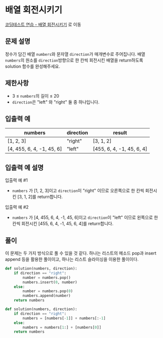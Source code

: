 # 배열 회전시키기

[코딩테스트 연습 - 배열 회전시키기][1] 로 이동

## 문제 설명

정수가 담긴 배열 `numbers`와 문자열 `direction`가 매개변수로 주어집니다. 배열 `numbers`의 원소를 `direction`방향으로 한 칸씩 회전시킨 배열을 return하도록 solution 함수를 완성해주세요.

## 제한사항

- 3 ≤ `numbers`의 길이 ≤ 20
- `direction`은 "left" 와 "right" 둘 중 하나입니다.

## 입출력 예

| numbers                   | direction | result                    |
| ------------------------- | --------- | ------------------------- |
| [1, 2, 3]                 | "right"   | [3, 1, 2]                 |
| [4, 455, 6, 4, -1, 45, 6] | "left"    | [455, 6, 4, -1, 45, 6, 4] |

## 입출력 예 설명

입출력 예 #1

- `numbers` 가 [1, 2, 3]이고 `direction`이 "right" 이므로 오른쪽으로 한 칸씩 회전시킨 [3, 1, 2]를 return합니다.

입출력 예 #2

- `numbers` 가 [4, 455, 6, 4, -1, 45, 6]이고 `direction`이 "left" 이므로 왼쪽으로 한 칸씩 회전시킨 [455, 6, 4, -1, 45, 6, 4]를 return합니다.

## 풀이

이 문제는 두 가지 방식으로 풀 수 있을 것 같다.
하나는 리스트의 메소드 pop과 insert append 등을 활용한 풀이이고,
하나는 리스트 슬라이싱을 이용한 풀이이다.

```python
def solution(numbers, direction):
    if direction == "right":
        number = numbers.pop()
        numbers.insert(0, number)
    else:
        number = numbers.pop(0)
        numbers.append(number)
    return numbers
```

```python
def solution(numbers, direction):
    if direction == "right":
        numbers = [numbers[-1]] + numbers[:-1]
    else:
        numbers = numbers[1:] + [numbers[0]]
    return numbers
```

[1]: https://school.programmers.co.kr/learn/courses/30/lessons/120844

